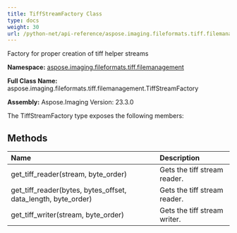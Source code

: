 ```yaml
---
title: TiffStreamFactory Class
type: docs
weight: 30
url: /python-net/api-reference/aspose.imaging.fileformats.tiff.filemanagement/tiffstreamfactory/
---
```


Factory for proper creation of tiff helper streams

**Namespace:** [aspose.imaging.fileformats.tiff.filemanagement](/imaging/python-net/api-reference/aspose.imaging.fileformats.tiff.filemanagement/)

**Full Class Name:** aspose.imaging.fileformats.tiff.filemanagement.TiffStreamFactory

**Assembly:**  Aspose.Imaging Version: 23.3.0

The TiffStreamFactory type exposes the following members:
## **Methods**
|**Name**|**Description**|
| :- | :- |
|get_tiff_reader(stream, byte_order)|Gets the tiff stream reader.|
|get_tiff_reader(bytes, bytes_offset, data_length, byte_order)|Gets the tiff stream reader.|
|get_tiff_writer(stream, byte_order)|Gets the tiff stream writer.|
